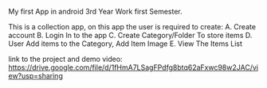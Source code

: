 My first App in android
3rd Year Work first Semester. 

This is a collection app, on this app the user is required to create:
A. Create account 
B. Login In to the app
C. Create Category/Folder To store items
D. User Add items to the Category, Add Item Image
E. View The Items List

link to the project and demo video: https://drive.google.com/file/d/1fHmA7LSagFPdfg8btq62aFxwc98w2JAC/view?usp=sharing

